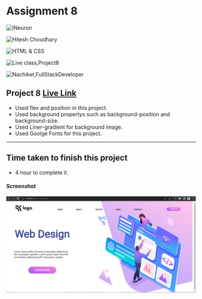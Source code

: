 # Assignment 8

![iNeuron](https://img.shields.io/badge/iNeuron-Full--Stack--Bootcamp-green)

![Hitesh Choudhary](https://img.shields.io/badge/Hitesh--Choudhary-LCO-red)

![HTML & CSS](https://img.shields.io/badge/HTML-CSS-orange)

![Live class,Project8](https://img.shields.io/badge/LIVE--CLASS-PROJECT--8-darkgrey)

![Nachiket,FullStackDeveloper](https://img.shields.io/badge/Nachiket%20Keripale-Full--Stack--Developer-brightgreen)

## Project 8 [Live Link](https://nachiketkeripaleproject7.netlify.app/)

-  Used flex and position in this project.
-  Used background propertys such as background-position and background-size.
-  Used Liner-gradient for background image.
-  Used Goolge Fonts for this project.

---

## Time taken to finish this project

-   4 hour to complete it.

#### Screenshot

![Project7](./screenshotproject8.png) 


